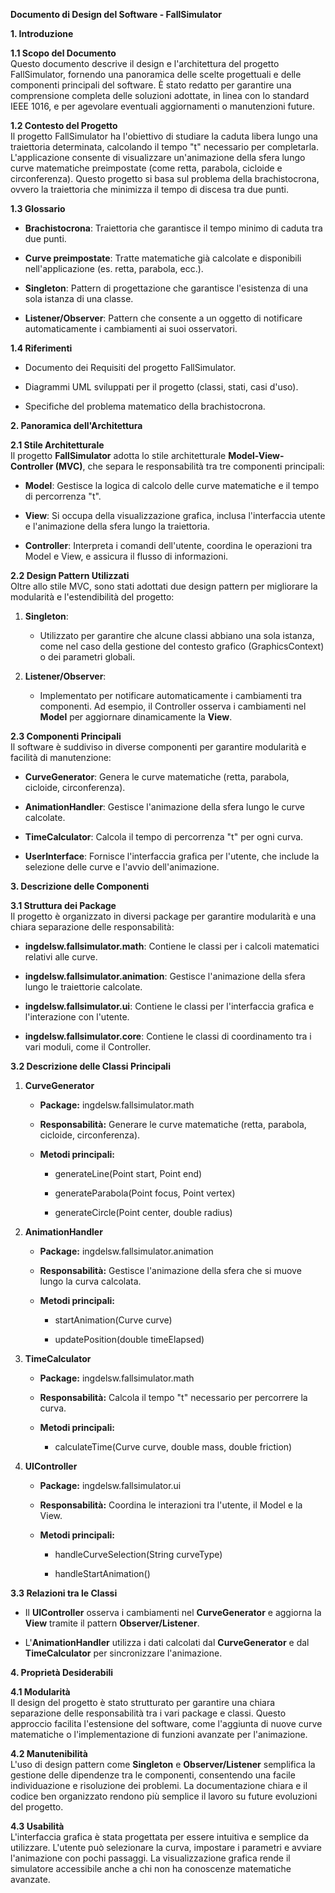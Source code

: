 **Documento di Design del Software - FallSimulator**

**1. Introduzione**

**1.1 Scopo del Documento**  
Questo documento descrive il design e l\'architettura del progetto
FallSimulator, fornendo una panoramica delle scelte progettuali e delle
componenti principali del software. È stato redatto per garantire una
comprensione completa delle soluzioni adottate, in linea con lo standard
IEEE 1016, e per agevolare eventuali aggiornamenti o manutenzioni
future.

**1.2 Contesto del Progetto**  
Il progetto FallSimulator ha l\'obiettivo di studiare la caduta libera
lungo una traiettoria determinata, calcolando il tempo \"t\" necessario
per completarla. L\'applicazione consente di visualizzare un\'animazione
della sfera lungo curve matematiche preimpostate (come retta, parabola,
cicloide e circonferenza). Questo progetto si basa sul problema della
brachistocrona, ovvero la traiettoria che minimizza il tempo di discesa
tra due punti.

**1.3 Glossario**

- **Brachistocrona**: Traiettoria che garantisce il tempo minimo di
  caduta tra due punti.

- **Curve preimpostate**: Tratte matematiche già calcolate e disponibili
  nell\'applicazione (es. retta, parabola, ecc.).

- **Singleton**: Pattern di progettazione che garantisce l'esistenza di
  una sola istanza di una classe.

- **Listener/Observer**: Pattern che consente a un oggetto di notificare
  automaticamente i cambiamenti ai suoi osservatori.

**1.4 Riferimenti**

- Documento dei Requisiti del progetto FallSimulator.

- Diagrammi UML sviluppati per il progetto (classi, stati, casi d'uso).

- Specifiche del problema matematico della brachistocrona.

**2. Panoramica dell\'Architettura**

**2.1 Stile Architetturale**  
Il progetto **FallSimulator** adotta lo stile architetturale
**Model-View-Controller (MVC)**, che separa le responsabilità tra tre
componenti principali:

- **Model**: Gestisce la logica di calcolo delle curve matematiche e il
  tempo di percorrenza \"t\".

- **View**: Si occupa della visualizzazione grafica, inclusa
  l'interfaccia utente e l'animazione della sfera lungo la traiettoria.

- **Controller**: Interpreta i comandi dell'utente, coordina le
  operazioni tra Model e View, e assicura il flusso di informazioni.

**2.2 Design Pattern Utilizzati**  
Oltre allo stile MVC, sono stati adottati due design pattern per
migliorare la modularità e l'estendibilità del progetto:

1.  **Singleton**:

    - Utilizzato per garantire che alcune classi abbiano una sola
      istanza, come nel caso della gestione del contesto grafico
      (GraphicsContext) o dei parametri globali.

2.  **Listener/Observer**:

    - Implementato per notificare automaticamente i cambiamenti tra
      componenti. Ad esempio, il Controller osserva i cambiamenti nel
      **Model** per aggiornare dinamicamente la **View**.

**2.3 Componenti Principali**  
Il software è suddiviso in diverse componenti per garantire modularità e
facilità di manutenzione:

- **CurveGenerator**: Genera le curve matematiche (retta, parabola,
  cicloide, circonferenza).

- **AnimationHandler**: Gestisce l'animazione della sfera lungo le curve
  calcolate.

- **TimeCalculator**: Calcola il tempo di percorrenza \"t\" per ogni
  curva.

- **UserInterface**: Fornisce l'interfaccia grafica per l'utente, che
  include la selezione delle curve e l'avvio dell'animazione.

**3. Descrizione delle Componenti**

**3.1 Struttura dei Package**  
Il progetto è organizzato in diversi package per garantire modularità e
una chiara separazione delle responsabilità:

- **ingdelsw.fallsimulator.math**: Contiene le classi per i calcoli
  matematici relativi alle curve.

- **ingdelsw.fallsimulator.animation**: Gestisce l'animazione della
  sfera lungo le traiettorie calcolate.

- **ingdelsw.fallsimulator.ui**: Contiene le classi per l'interfaccia
  grafica e l'interazione con l'utente.

- **ingdelsw.fallsimulator.core**: Contiene le classi di coordinamento
  tra i vari moduli, come il Controller.

**3.2 Descrizione delle Classi Principali**

1.  **CurveGenerator**

    - **Package:** ingdelsw.fallsimulator.math

    - **Responsabilità:** Generare le curve matematiche (retta,
      parabola, cicloide, circonferenza).

    - **Metodi principali:**

      - generateLine(Point start, Point end)

      - generateParabola(Point focus, Point vertex)

      - generateCircle(Point center, double radius)

2.  **AnimationHandler**

    - **Package:** ingdelsw.fallsimulator.animation

    - **Responsabilità:** Gestisce l'animazione della sfera che si muove
      lungo la curva calcolata.

    - **Metodi principali:**

      - startAnimation(Curve curve)

      - updatePosition(double timeElapsed)

3.  **TimeCalculator**

    - **Package:** ingdelsw.fallsimulator.math

    - **Responsabilità:** Calcola il tempo \"t\" necessario per
      percorrere la curva.

    - **Metodi principali:**

      - calculateTime(Curve curve, double mass, double friction)

4.  **UIController**

    - **Package:** ingdelsw.fallsimulator.ui

    - **Responsabilità:** Coordina le interazioni tra l'utente, il Model
      e la View.

    - **Metodi principali:**

      - handleCurveSelection(String curveType)

      - handleStartAnimation()

**3.3 Relazioni tra le Classi**

- Il **UIController** osserva i cambiamenti nel **CurveGenerator** e
  aggiorna la **View** tramite il pattern **Observer/Listener**.

- L'**AnimationHandler** utilizza i dati calcolati dal
  **CurveGenerator** e dal **TimeCalculator** per sincronizzare
  l'animazione.

**4. Proprietà Desiderabili**

**4.1 Modularità**  
Il design del progetto è stato strutturato per garantire una chiara
separazione delle responsabilità tra i vari package e classi. Questo
approccio facilita l\'estensione del software, come l\'aggiunta di nuove
curve matematiche o l\'implementazione di funzioni avanzate per
l\'animazione.

**4.2 Manutenibilità**  
L\'uso di design pattern come **Singleton** e **Observer/Listener**
semplifica la gestione delle dipendenze tra le componenti, consentendo
una facile individuazione e risoluzione dei problemi. La documentazione
chiara e il codice ben organizzato rendono più semplice il lavoro su
future evoluzioni del progetto.

**4.3 Usabilità**  
L'interfaccia grafica è stata progettata per essere intuitiva e semplice
da utilizzare. L'utente può selezionare la curva, impostare i parametri
e avviare l'animazione con pochi passaggi. La visualizzazione grafica
rende il simulatore accessibile anche a chi non ha conoscenze
matematiche avanzate.
